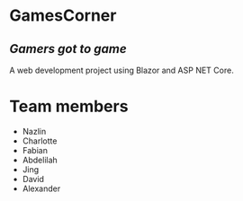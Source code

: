 # GamesCorner

## _Gamers got to game_

A web development project using Blazor and ASP NET Core.

# Team members

- Nazlin
- Charlotte
- Fabian
- Abdelilah
- Jing
- David
- Alexander
